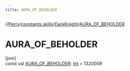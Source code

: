 ```yaml
---
title: AURA_OF_BEHOLDER
---
```

//[Perry](../../../index.html)/[constants.skills](../index.html)/[DarkKnight](index.html)/[AURA_OF_BEHOLDER](-a-u-r-a_-o-f_-b-e-h-o-l-d-e-r.html)



# AURA_OF_BEHOLDER



[jvm]\
const val [AURA_OF_BEHOLDER](-a-u-r-a_-o-f_-b-e-h-o-l-d-e-r.html): [Int](https://kotlinlang.org/api/latest/jvm/stdlib/kotlin/-int/index.html) = 1320008




